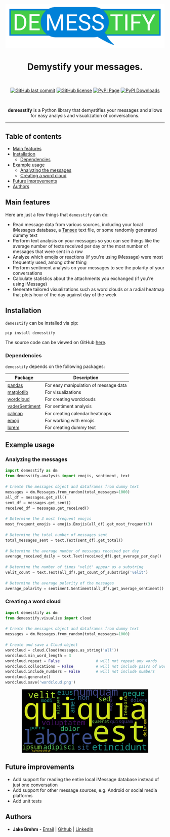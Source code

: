 <div align="center">
<img src="https://raw.githubusercontent.com/jakebrehm/demesstify/master/img/logo.png" alt="Demesstify Logo" width="600"/>

<br>

<h1>Demystify your messages.</h1>

<br>

<a href="https://github.com/jakebrehm/demesstify"><img alt="GitHub last commit" src="https://img.shields.io/github/last-commit/jakebrehm/demesstify?color=blue&logo=Git&logoColor=white&style=for-the-badge"></a>
<a href="https://github.com/jakebrehm/demesstify/blob/master/license.txt"><img alt="GitHub license" src="https://img.shields.io/github/license/jakebrehm/demesstify?color=limegreen&style=for-the-badge"></a>
<a href="https://pypi.org/project/demesstify/"><img alt="PyPI Page" src="https://img.shields.io/pypi/v/demesstify?color=blue&logo=pypi&logoColor=white&style=for-the-badge"></a>
<a href="https://pypistats.org/packages/demesstify"><img alt="PyPI Downloads" src="https://img.shields.io/pypi/dm/demesstify?color=limegreen&logo=pypi&logoColor=white&style=for-the-badge"></a>

<br>
</div>

<p align="center">
    <strong>demesstify</strong> is a Python library that demystifies your messages and allows for easy analysis and visualization of conversations.
</p>

<hr>

## Table of contents

* [Main features](#main-features)
* [Installation](#installation)
    * [Dependencies](#dependencies)
* [Example usage](#example-usage)
    * [Analyzing the messages](#analyzing-the-messages)
    * [Creating a word cloud](#creating-a-word-cloud)
* [Future improvements](#future-improvements)
* [Authors](#authors)

## Main features

Here are just a few things that `demesstify` can do:
* Read message data from various sources, including your local iMessages database, a [Tansee](https://www.tansee.com) text file, or some randomly generated dummy text
* Perform text analysis on your messages so you can see things like the average number of texts received per day or the most number of messages that were sent in a row
* Analyze which emojis or reactions (if you're using iMessage) were most frequently used, among other thing
* Perform sentiment analysis on your messages to see the polarity of your conversations
* Calculate statistics about the attachments you exchanged (if you're using iMessage)
* Generate tailored visualizations such as word clouds or a radial heatmap that plots hour of the day against day of the week

## Installation

`demesstify` can be installed via pip:

```
pip install demesstify
```

The source code can be viewed on GitHub [here](https://github.com/jakebrehm/demesstify).

### Dependencies

`demesstify` depends on the following packages:

| Package                                                | Description                           |
| ------------------------------------------------------ | ------------------------------------- |
| [pandas](https://github.com/pandas-dev/pandas)         | For easy manipulation of message data |
| [matplotlib](https://github.com/matplotlib/matplotlib) | For visualizations                    |
| [wordcloud](https://github.com/amueller/word_cloud)    | For creating wordclouds               |
| [vaderSentiment](https://github.com/cjhutto/vaderSentiment)    | For sentiment analysis               |
| [calmap](https://github.com/martijnvermaat/calmap)    | For creating calendar heatmaps               |
| [emoji](https://github.com/carpedm20/emoji)            | For working with emojis               |
| [lorem](https://github.com/sfischer13/python-lorem)    | For creating dummy text               |

## Example usage

### Analyzing the messages

```python
import demesstify as dm
from demesstify.analysis import emojis, sentiment, text

# Create the messages object and dataframes from dummy text
messages = dm.Messages.from_random(total_messages=1000)
all_df = messages.get_all()
sent_df = messages.get_sent()
received_df = messages.get_received()

# Determine the 3 most frequent emojis
most_frequent_emojis = emojis.Emojis(all_df).get_most_frequent(3)

# Determine the total number of messages sent
total_messages_sent = text.Text(sent_df).get_total()

# Determine the average number of messages received per day
average_received_daily = text.Text(received_df).get_average_per_day()

# Determine the number of times "velit" appear as a substring
velit_count = text.Text(all_df).get_count_of_substring('velit')

# Determine the average polarity of the messages
average_polarity = sentiment.Sentiment(all_df).get_average_sentiment()
```

### Creating a word cloud

```python
import demesstify as dm
from demesstify.visualize import cloud

# Create the messages object and dataframes from dummy text
messages = dm.Messages.from_random(total_messages=1000)

# Create and save a Cloud object
wordcloud = cloud.Cloud(messages.as_string('all'))
wordcloud.min_word_length = 3
wordcloud.repeat = False                # will not repeat any words
wordcloud.collocations = False          # will not include pairs of words
wordcloud.include_numbers = False       # will not include numbers
wordcloud.generate()
wordcloud.save('wordcloud.png')
```

<div align="center">
<img src="https://raw.githubusercontent.com/jakebrehm/demesstify/master/img/wordcloud.png" alt="Sample WordCloud"/>
</div>


## Future improvements

- Add support for reading the entire local iMessage database instead of just one conversation
- Add support for other message sources, e.g. Android or social media platforms
- Add unit tests

## Authors

- **Jake Brehm** - [Email](mailto:mail@jakebrehm.com) | [Github](http://github.com/jakebrehm) | [LinkedIn](http://linkedin.com/in/jacobbrehm)